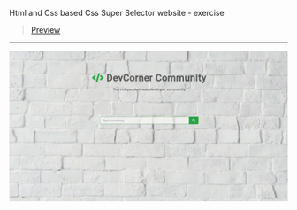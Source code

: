 Html and Css based Css Super Selector website - exercise
> [Preview](https://r4nd3l.github.io/CssSuperSelector/)
---

![CssSuperSelector](https://github.com/r4nd3l/CssSuperSelector/blob/master/img/sample.gif)
